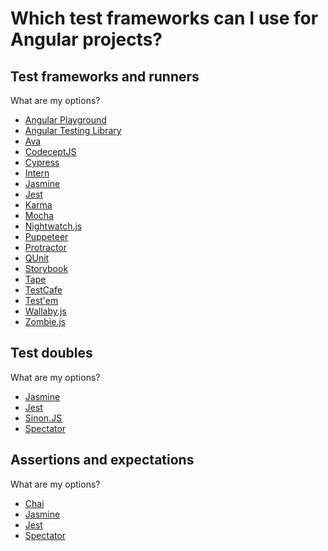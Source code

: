 # Which test frameworks can I use for Angular projects?

## Test frameworks and runners

What are my options?

- [Angular Playground](../frameworks-and-libraries/angular-playground)
- [Angular Testing Library](../frameworks-and-libraries/angular-testing-library)
- [Ava](../frameworks-and-libraries/ava)
- [CodeceptJS](../frameworks-and-libraries/codeceptjs)
- [Cypress](../frameworks-and-libraries/cypress)
- [Intern](../frameworks-and-libraries/intern)
- [Jasmine](../frameworks-and-libraries/jasmine)
- [Jest](../frameworks-and-libraries/jest)
- [Karma](../frameworks-and-libraries/karma)
- [Mocha](../frameworks-and-libraries/mocha)
- [Nightwatch.js](../frameworks-and-libraries/nightwatch-js)
- [Puppeteer](../frameworks-and-libraries/puppeteer)
- [Protractor](../frameworks-and-libraries/protractor)
- [QUnit](../frameworks-and-libraries/qunit)
- [Storybook](../frameworks-and-libraries/storybook)
- [Tape](../frameworks-and-libraries/tape)
- [TestCafe](../frameworks-and-libraries/testcafe)
- [Test'em](../frameworks-and-libraries/testem)
- [Wallaby.js](../frameworks-and-libraries/wallaby-js)
- [Zombie.js](../frameworks-and-libraries/zombie-js)

## Test doubles

What are my options?

- [Jasmine](../frameworks-and-libraries/jasmine)
- [Jest](../frameworks-and-libraries/jest)
- [Sinon.JS](../frameworks-and-libraries/sinon-js)
- [Spectator](../frameworks-and-libraries/spectator)

## Assertions and expectations

What are my options?

- [Chai](../frameworks-and-libraries/chai)
- [Jasmine](../frameworks-and-libraries/jasmine)
- [Jest](../frameworks-and-libraries/jest)
- [Spectator](../frameworks-and-libraries/spectator)

